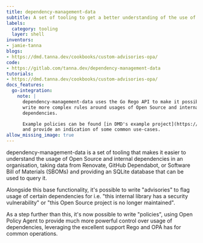 ```yaml
---
title: dependency-management-data
subtitle: A set of tooling to get a better understanding of the use of dependencies across your organisation.
labels:
  category: tooling
  layer: shell
inventors:
- jamie-tanna
blogs:
- https://dmd.tanna.dev/cookbooks/custom-advisories-opa/
code:
- https://gitlab.com/tanna.dev/dependency-management-data
tutorials:
- https://dmd.tanna.dev/cookbooks/custom-advisories-opa/
docs_features:
  go-integration:
    note: |
      dependency-management-data uses the Go Rego API to make it possible to
      write more complex rules around usages of Open Source and internal
      dependencies.

      Example policies can be found [in DMD's example project](https://gitlab.com/tanna.dev/dependency-management-data-example/-/tree/main/policies?ref_type=heads)
      and provide an indication of some common use-cases.
allow_missing_image: true
---
```

dependency-management-data is a set of tooling that makes it easier to
understand the usage of Open Source and internal dependencies in an
organisation, taking data from Renovate, GitHub Dependabot, or Software Bill of
Materials (SBOMs) and providing an SQLite database that can be used to query it.

Alongside this base functionality, it's possible to write "advisories" to flag
usage of certain dependencies for i.e. "this internal library has a security
vulnerability" or "this Open Source project is no longer maintained".

As a step further than this, it's now possible to write "policies", using Open
Policy Agent to provide much more powerful control over usage of dependencies,
leveraging the excellent support Rego and OPA has for common operations.